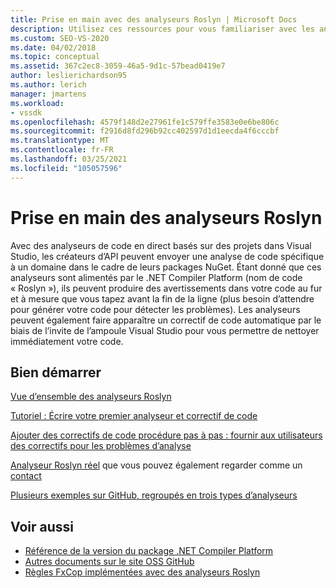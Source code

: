 ```yaml
---
title: Prise en main avec des analyseurs Roslyn | Microsoft Docs
description: Utilisez ces ressources pour vous familiariser avec les analyseurs Roslyn dans Visual Studio. comprend un didacticiel et plusieurs exemples.
ms.custom: SEO-VS-2020
ms.date: 04/02/2018
ms.topic: conceptual
ms.assetid: 367c2ec8-3059-46a5-9d1c-57bead0419e7
author: leslierichardson95
ms.author: lerich
manager: jmartens
ms.workload:
- vssdk
ms.openlocfilehash: 4579f148d2e27961fe1c579ffe3583e0e6be806c
ms.sourcegitcommit: f2916d8fd296b92cc402597d1d1eecda4f6cccbf
ms.translationtype: MT
ms.contentlocale: fr-FR
ms.lasthandoff: 03/25/2021
ms.locfileid: "105057596"
---
```

# <a name="get-started-with-roslyn-analyzers"></a>Prise en main des analyseurs Roslyn

Avec des analyseurs de code en direct basés sur des projets dans Visual Studio, les créateurs d’API peuvent envoyer une analyse de code spécifique à un domaine dans le cadre de leurs packages NuGet. Étant donné que ces analyseurs sont alimentés par le .NET Compiler Platform (nom de code « Roslyn »), ils peuvent produire des avertissements dans votre code au fur et à mesure que vous tapez avant la fin de la ligne (plus besoin d’attendre pour générer votre code pour détecter les problèmes). Les analyseurs peuvent également faire apparaître un correctif de code automatique par le biais de l’invite de l’ampoule Visual Studio pour vous permettre de nettoyer immédiatement votre code.

## <a name="get-started"></a>Bien démarrer

[Vue d’ensemble des analyseurs Roslyn](../code-quality/roslyn-analyzers-overview.md)

[Tutoriel : Écrire votre premier analyseur et correctif de code](/dotnet/csharp/roslyn-sdk/tutorials/how-to-write-csharp-analyzer-code-fix)

[Ajouter des correctifs de code procédure pas à pas : fournir aux utilisateurs des correctifs pour les problèmes d’analyse](/archive/msdn-magazine/2015/february/csharp-adding-a-code-fix-to-your-roslyn-analyzer)

[Analyseur Roslyn réel](../extensibility/roslyn-analyzers-and-code-aware-library-for-immutablearrays.md) que vous pouvez également regarder comme un [contact](https://channel9.msdn.com/events/Build/2015/3-725)

[Plusieurs exemples sur GitHub, regroupés en trois types d’analyseurs](https://github.com/dotnet/roslyn/blob/master/docs/analyzers/Analyzer%20Samples.md)

## <a name="see-also"></a>Voir aussi

- [Référence de la version du package .NET Compiler Platform](roslyn-version-support.md)
- [Autres documents sur le site OSS GitHub](https://github.com/dotnet/roslyn/tree/master/docs/analyzers)
- [Règles FxCop implémentées avec des analyseurs Roslyn](../code-quality/fxcop-rule-port-status.md)
